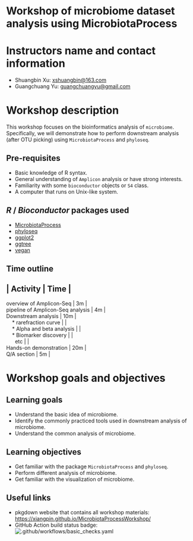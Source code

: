 <!-- README.md is generated from README.Rmd. Please edit that file -->

# Workshop of microbiome dataset analysis using MicrobiotaProcess

# Instructors name and contact information

  - Shuangbin Xu: <xshuangbin@163.com>
  - Guangchuang Yu: <guangchuangyu@gmail.com>

# Workshop description

This workshop focuses on the bioinformatics analysis of `microbiome`.
Specifically, we will demonstrate how to perform downstream analysis
(after OTU picking) using `MicrobiotaProcess` and `phyloseq`.

## Pre-requisites

  - Basic knowledge of R syntax.
  - General understanding of `Amplicon` analysis or have strong
    interests.
  - Familiarity with some `bioconductor` objects or `S4` class.
  - A computer that runs on Unix-like system.

## *R* / *Bioconductor* packages used

  - [MicrobiotaProcess](https://www.bioconductor.org/packages/devel/bioc/html/MicrobiotaProcess.html)
  - [phyloseq](https://www.bioconductor.org/packages/release/bioc/html/phyloseq.html)
  - [ggplot2](https://cran.r-project.org/web/packages/ggplot2/index.html)
  - [ggtree](https://www.bioconductor.org/packages/release/bioc/html/ggtree.html)
  - [vegan](https://cran.r-project.org/web/packages/vegan/index.html)

## Time outline

## | Activity | Time |

overview of Amplicon-Seq | 3m |  
pipeline of Amplicon-Seq analysis | 4m |  
Downstream analysis | 10m |  
    \* rarefraction curve | |  
    \* Alpha and beta analysis | |  
    \* Biomarker discovery | |  
      etc | |  
Hands-on demonstration | 20m |  
Q/A section | 5m |

# Workshop goals and objectives

## Learning goals

  - Understand the basic idea of microbiome.
  - Identify the commonly practiced tools used in downstream analysis of
    microbiome.
  - Understand the common analysis of microbiome.

## Learning objectives

  - Get familiar with the package `MicrobiotaProcess` and `phyloseq`.
  - Perform different analysis of microbiome.
  - Get familiar with the visualization of microbiome.

## Useful links

  - pkgdown website that contains all workshop materials:
    <https://xiangpin.github.io/MicrobiotaProcessWorkshop/>
  - GitHub Action build status badge:
    ![.github/workflows/basic\_checks.yaml](https://github.com/xiangpin/MicrobiotaProcessWorkshop/workflows/.github/workflows/basic_checks.yaml/badge.svg)
